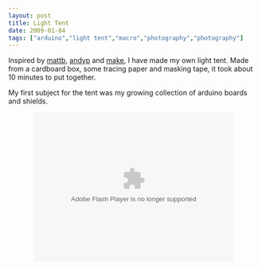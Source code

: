 ```yaml
---
layout: post
title: Light Tent
date: 2009-01-04
tags: ["arduino","light tent","macro","photography","photography"]
---
```


Inspired by [mattb](http://www.flickr.com/photos/mbiddulph/3087331152/in/set-72157610745171481/), [andyp](http://andypiper.wordpress.com/2007/01/03/building-a-light-tent-part-1/) and [make](http://www.google.com/search?q=site%3Ahttp%3A//blog.makezine.com/%20%20light%20tent), I have made my own light tent. Made from a cardboard box, some tracing paper and masking tape, it took about 10 minutes to put together.

My first subject for the tent was my growing collection of arduino boards and shields.

<div style="text-align:center;"><object width="400" height="300"> <param name="flashvars" value="&offsite=true&lang=en-us&page_show_url=%2Fphotos%2Fknolleary%2Fsets%2F72157612145293846%2Fshow%2F&page_show_back_url=%2Fphotos%2Fknolleary%2Fsets%2F72157612145293846%2F&set_id=72157612145293846&jump_to="></param> <param name="movie" value="http://www.flickr.com/apps/slideshow/show.swf?v=63961"></param> <param name="allowFullScreen" value="true"></param><embed type="application/x-shockwave-flash" src="http://www.flickr.com/apps/slideshow/show.swf?v=63961" allowFullScreen="true" flashvars="&offsite=true&lang=en-us&page_show_url=%2Fphotos%2Fknolleary%2Fsets%2F72157612145293846%2Fshow%2F&page_show_back_url=%2Fphotos%2Fknolleary%2Fsets%2F72157612145293846%2F&set_id=72157612145293846&jump_to=" width="400" height="300"></embed></object></div>